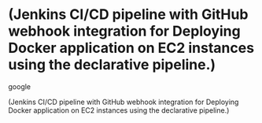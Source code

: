 # (Jenkins CI/CD pipeline with GitHub webhook integration for Deploying Docker application on EC2 instances using the declarative pipeline.)

google














(Jenkins CI/CD pipeline with GitHub webhook integration for Deploying Docker application on EC2 instances using the declarative pipeline.)
